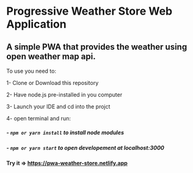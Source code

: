 # Progressive Weather Store Web Application

## A simple PWA that provides the weather using open weather map api.

To use you need to:

1- Clone or Download this repository

2- Have node.js pre-installed in you computer

3- Launch your IDE and cd into the projct

4- open terminal and run:

##### - `npm or yarn install` to install node modules

##### - `npm or yarn start` to open developement at localhost:3000

#### Try it => https://pwa-weather-store.netlify.app
